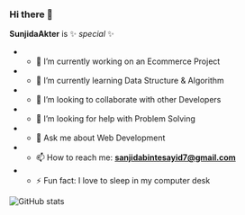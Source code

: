 ### Hi there 👋


**SunjidaAkter** is ✨ _special_ ✨


* - 🔭 I’m currently working on an Ecommerce Project
* - 🌱 I’m currently learning Data Structure & Algorithm
* - 👯 I’m looking to collaborate with other Developers
* - 🤔 I’m looking for help with Problem Solving
* - 💬 Ask me about Web Development
* - 📫 How to reach me: **sanjidabintesayid7@gmail.com**
* - ⚡ Fun fact: I love to sleep in my computer desk

![GitHub stats](https://github-readme-stats.vercel.app/api?username=SunjidaAkter&show_icons=true&count_private=true)
